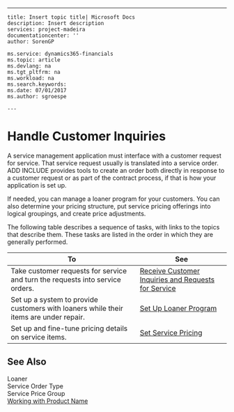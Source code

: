 ---
    title: Insert topic title| Microsoft Docs
    description: Insert description
    services: project-madeira
    documentationcenter: ''
    author: SorenGP

    ms.service: dynamics365-financials
    ms.topic: article
    ms.devlang: na
    ms.tgt_pltfrm: na
    ms.workload: na
    ms.search.keywords:
    ms.date: 07/01/2017
    ms.author: sgroespe

    ---
# Handle Customer Inquiries
A service management application must interface with a customer request for service. That service request usually is translated into a service order. ADD INCLUDE<!--[!INCLUDE[navnow](../ApplicationDesign/includes/navnow_md.md)]--> provides tools to create an order both directly in response to a customer request or as part of the contract process, if that is how your application is set up.  
  
 If needed, you can manage a loaner program for your customers. You can also determine your pricing structure, put service pricing offerings into logical groupings, and create price adjustments.  
  
 The following table describes a sequence of tasks, with links to the topics that describe them. These tasks are listed in the order in which they are generally performed.  
  
|**To**|**See**|  
|------------|-------------|  
|Take customer requests for service and turn the requests into service orders.|[Receive Customer Inquiries and Requests for Service](../Service/receive-customer-inquiries-and-requests-for-service.md)|  
|Set up a system to provide customers with loaners while their items are under repair.|[Set Up Loaner Program](../Service/set-up-loaner-program.md)|  
|Set up and fine\-tune pricing details on service items.|[Set Service Pricing](../Service/set-service-pricing.md)|  
  
## See Also  
 Loaner   
 Service Order Type   
 Service Price Group   
 [Working with Product Name](../WorkingWithDynamics/working-with-$-p_1-product-name-$-.md)